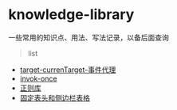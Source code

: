 # knowledge-library
一些常用的知识点、用法、写法记录，以备后面查询

> list 
- [target-currenTarget-事件代理](./target-currenTarget-%E4%BA%8B%E4%BB%B6%E4%BB%A3%E7%90%86/index.html)
- [invok-once](./invok-once/once.js)
- [正则库](./%E6%AD%A3%E5%88%99%E5%BA%93/readme.md)
- [固定表头和侧边栏表格](./fixed-table)